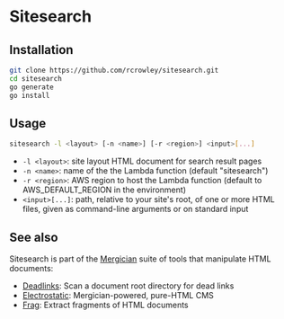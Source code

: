 Sitesearch
==========

Installation
------------

```sh
git clone https://github.com/rcrowley/sitesearch.git
cd sitesearch
go generate
go install
```

Usage
-----

```sh
sitesearch -l <layout> [-n <name>] [-r <region>] <input>[...]
```

* `-l <layout>`: site layout HTML document for search result pages
* `-n <name>`: name of the the Lambda function (default "sitesearch")
* `-r <region>`: AWS region to host the Lambda function (default to AWS\_DEFAULT\_REGION in the environment)
* `<input>[...]`: path, relative to your site's root, of one or more HTML files, given as command-line arguments or on standard input

See also
--------

Sitesearch is part of the [Mergician](https://github.com/rcrowley/mergician) suite of tools that manipulate HTML documents:

* [Deadlinks](https://github.com/rcrowley/deadlinks): Scan a document root directory for dead links
* [Electrostatic](https://github.com/rcrowley/electrostatic): Mergician-powered, pure-HTML CMS
* [Frag](https://github.com/rcrowley/frag): Extract fragments of HTML documents
